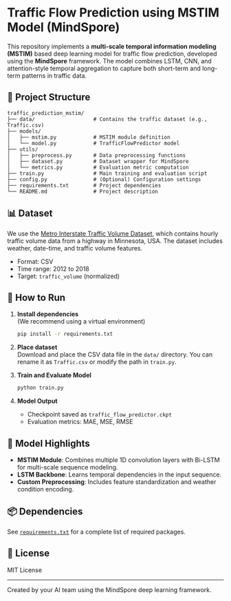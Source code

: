 
# Traffic Flow Prediction using MSTIM Model (MindSpore)

This repository implements a **multi-scale temporal information modeling (MSTIM)** based deep learning model for traffic flow prediction, developed using the **MindSpore** framework. The model combines LSTM, CNN, and attention-style temporal aggregation to capture both short-term and long-term patterns in traffic data.

## 📁 Project Structure

```
traffic_prediction_mstim/
├── data/                   # Contains the traffic dataset (e.g., Traffic.csv)
├── models/
│   ├── mstim.py            # MSTIM module definition
│   └── model.py            # TrafficFlowPredictor model
├── utils/
│   ├── preprocess.py       # Data preprocessing functions
│   ├── dataset.py          # Dataset wrapper for MindSpore
│   └── metrics.py          # Evaluation metric computation
├── train.py                # Main training and evaluation script
├── config.py               # (Optional) Configuration settings
├── requirements.txt        # Project dependencies
└── README.md               # Project description
```

## 📊 Dataset

We use the [Metro Interstate Traffic Volume Dataset](https://archive.ics.uci.edu/ml/datasets/Metro+Interstate+Traffic+Volume), which contains hourly traffic volume data from a highway in Minnesota, USA. The dataset includes weather, date-time, and traffic volume features.

- Format: CSV
- Time range: 2012 to 2018
- Target: `traffic_volume` (normalized)

## 🚀 How to Run

1. **Install dependencies**  
   (We recommend using a virtual environment)

   ```bash
   pip install -r requirements.txt
   ```

2. **Place dataset**  
   Download and place the CSV data file in the `data/` directory. You can rename it as `Traffic.csv` or modify the path in `train.py`.

3. **Train and Evaluate Model**

   ```bash
   python train.py
   ```

4. **Model Output**  
   - Checkpoint saved as `traffic_flow_predictor.ckpt`
   - Evaluation metrics: MAE, MSE, RMSE

## 🧠 Model Highlights

- **MSTIM Module**: Combines multiple 1D convolution layers with Bi-LSTM for multi-scale sequence modeling.
- **LSTM Backbone**: Learns temporal dependencies in the input sequence.
- **Custom Preprocessing**: Includes feature standardization and weather condition encoding.

## 📦 Dependencies

See [`requirements.txt`](./requirements.txt) for a complete list of required packages.

## 📄 License

MIT License

---

Created by your AI team using the MindSpore deep learning framework.
